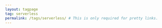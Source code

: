 ```yaml
---
layout: tagpage
tag: serverless
permalink: /tags/serverless/ # This is only required for pretty links.
---
```


